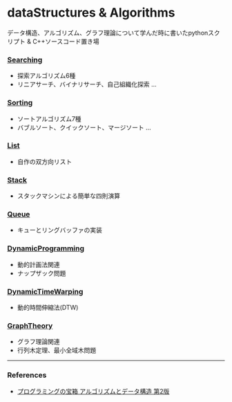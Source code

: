 # dataStructures & Algorithms

データ構造、アルゴリズム、グラフ理論について学んだ時に書いたpythonスクリプト & C++ソースコード置き場

### [Searching](https://github.com/Wotipati/dataStructuresAndAlgorithms/tree/master/Searching)
- 探索アルゴリズム6種
- リニアサーチ、バイナリサーチ、自己組織化探索 ...

### [Sorting](https://github.com/Wotipati/dataStructuresAndAlgorithms/tree/master/Sorting)
- ソートアルゴリズム7種
- バブルソート、クイックソート、マージソート ...

### [List](https://github.com/Wotipati/dataStructuresAndAlgorithms/tree/master/List)
- 自作の双方向リスト

### [Stack](https://github.com/Wotipati/dataStructuresAndAlgorithms/tree/master/Stack)
- スタックマシンによる簡単な四則演算

### [Queue](https://github.com/Wotipati/dataStructuresAndAlgorithms/tree/master/Queue)
- キューとリングバッファの実装

### [DynamicProgramming](https://github.com/Wotipati/dataStructuresAndAlgorithms/tree/master/DynamicProgramming)
- 動的計画法関連
- ナップザック問題

### [DynamicTimeWarping](https://github.com/Wotipati/dataStructuresAndAlgorithms/tree/master/DynamicTimeWarping)
- 動的時間伸縮法(DTW)


### [GraphTheory](https://github.com/Wotipati/dataStructuresAndAlgorithms/tree/master/GraphTheory)
- グラフ理論関連
- 行列木定理、最小全域木問題

---

### References
- [プログラミングの宝箱 アルゴリズムとデータ構造 第2版](http://www.sbcr.jp/products/4797363289.html)
